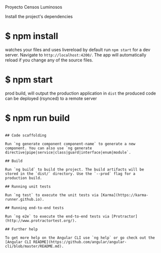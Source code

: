 Proyecto Censos Luminosos

 Install the project's dependencies
# $ npm install
watches your files and uses livereload by default run `npm start` for a dev server. Navigate to `http://localhost:4200/`. The app will automatically reload if you change any of the source files.
# $ npm start
 prod build, will output the production application in `dist`
 the produced code can be deployed (rsynced) to a remote server
# $ npm run build
```

## Code scaffolding

Run `ng generate component component-name` to generate a new component. You can also use `ng generate directive|pipe|service|class|guard|interface|enum|module`.

## Build

Run `ng build` to build the project. The build artifacts will be stored in the `dist/` directory. Use the `--prod` flag for a production build.

## Running unit tests

Run `ng test` to execute the unit tests via [Karma](https://karma-runner.github.io).

## Running end-to-end tests

Run `ng e2e` to execute the end-to-end tests via [Protractor](http://www.protractortest.org/).

## Further help

To get more help on the Angular CLI use `ng help` or go check out the [Angular CLI README](https://github.com/angular/angular-cli/blob/master/README.md).
